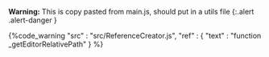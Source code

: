 
**Warning:**
This is copy pasted from main.js, should put in a utils file
{:.alert .alert-danger }

{%code_warning
    "src" : "src/ReferenceCreator.js",
    "ref" : {
        "text" : "function _getEditorRelativePath"
    }
%}
